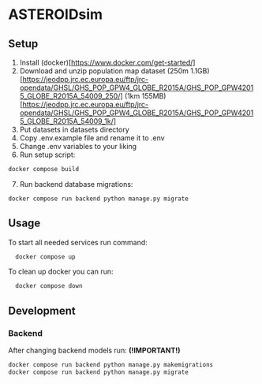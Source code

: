 # ASTEROIDsim

## Setup
1. Install (docker)[https://www.docker.com/get-started/]
2. Download and unzip population map dataset (250m 1.1GB)[https://jeodpp.jrc.ec.europa.eu/ftp/jrc-opendata/GHSL/GHS_POP_GPW4_GLOBE_R2015A/GHS_POP_GPW42015_GLOBE_R2015A_54009_250/] (1km 155MB)[https://jeodpp.jrc.ec.europa.eu/ftp/jrc-opendata/GHSL/GHS_POP_GPW4_GLOBE_R2015A/GHS_POP_GPW42015_GLOBE_R2015A_54009_1k/]
3. Put datasets in datasets directory
4. Copy .env.example file and rename it to .env
5. Change .env variables to your liking
6. Run setup script:
```bash
docker compose build
```
7. Run backend database migrations:
```bash
docker compose run backend python manage.py migrate
```

## Usage
To start all needed services run command:
```bash
  docker compose up
```

To clean up docker you can run:
```bash
  docker compose down
```


## Development
### Backend
After changing backend models run: **(!IMPORTANT!)**
```bash
docker compose run backend python manage.py makemigrations
docker compose run backend python manage.py migrate
```
